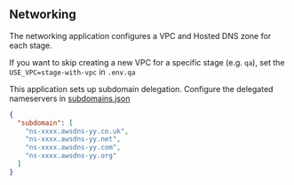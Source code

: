 ## Networking

The networking application configures a VPC and Hosted DNS zone for each stage.

If you want to skip creating a new VPC for a specific stage (e.g. `qa`), set
the `USE_VPC=stage-with-vpc` in `.env.qa` 

This application sets up subdomain delegation. Configure the delegated nameservers in [subdomains.json](subdomains.json)
```json
{
  "subdomain": [
    "ns-xxxx.awsdns-yy.co.uk",
    "ns-xxxx.awsdns-yy.net",
    "ns-xxxx.awsdns-yy.com",
    "ns-xxxx.awsdns-yy.org"
  ]
}
```